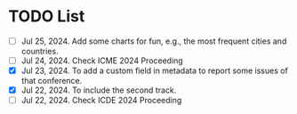 # TODO List

- [ ] Jul 25, 2024. Add some charts for fun, e.g., the most frequent cities and countries. 
- [ ] Jul 24, 2024. Check ICME 2024 Proceeding
- [x] Jul 23, 2024. To add a custom field in metadata to report some issues of that conference.
- [x] Jul 22, 2024. To include the second track. 
- [ ] Jul 22, 2024. Check ICDE 2024 Proceeding